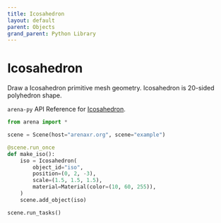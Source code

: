 ```yaml
---
title: Icosahedron
layout: default
parent: Objects
grand_parent: Python Library
---
```


# Icosahedron

Draw a Icosahedron primitive mesh geometry. Icosahedron is 20-sided polyhedron shape.

`arena-py` API Reference for [Icosahedron](/content/python-api/objects/icosahedron).

```python
from arena import *

scene = Scene(host="arenaxr.org", scene="example")

@scene.run_once
def make_iso():
    iso = Icosahedron(
        object_id="iso",
        position=(0, 2, -3),
        scale=(1.5, 1.5, 1.5),
        material=Material(color=(10, 60, 255)),
    )
    scene.add_object(iso)

scene.run_tasks()
```
